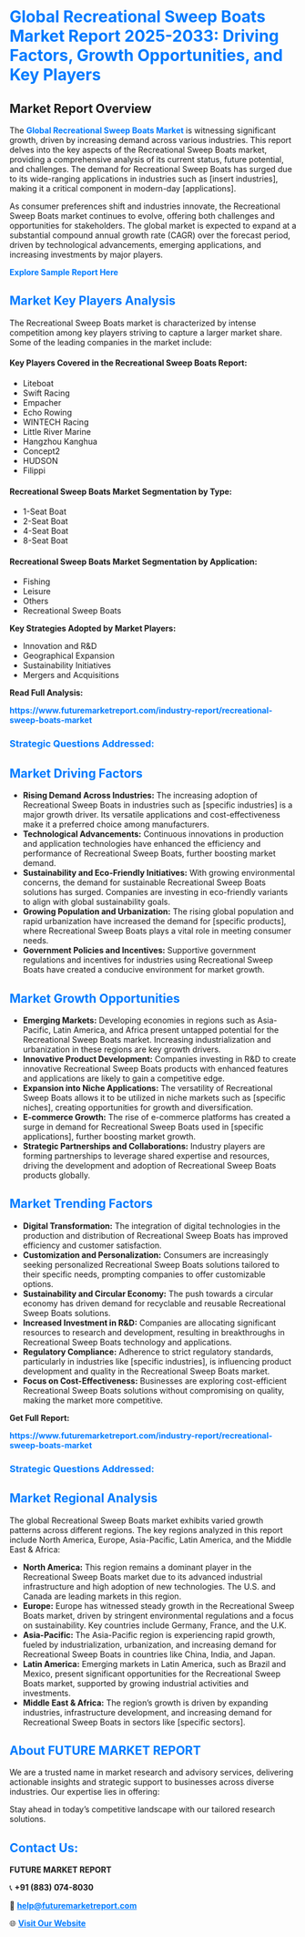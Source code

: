 <h1 style="color: #007BFF;">Global Recreational Sweep Boats Market Report 2025-2033: Driving Factors, Growth Opportunities, and Key Players</h1>

<section id="overview">
<h2>Market Report Overview</h2>
<p>The <a href="https://www.futuremarketreport.com/industry-report/recreational-sweep-boats-market" style="color: #007BFF; text-decoration: none;"><strong>Global Recreational Sweep Boats Market</strong></a> is witnessing significant growth, driven by increasing demand across various industries. This report delves into the key aspects of the Recreational Sweep Boats market, providing a comprehensive analysis of its current status, future potential, and challenges. The demand for Recreational Sweep Boats has surged due to its wide-ranging applications in industries such as [insert industries], making it a critical component in modern-day [applications].</p>
<p>As consumer preferences shift and industries innovate, the Recreational Sweep Boats market continues to evolve, offering both challenges and opportunities for stakeholders. The global market is expected to expand at a substantial compound annual growth rate (CAGR) over the forecast period, driven by technological advancements, emerging applications, and increasing investments by major players.</p>
</section>

<section id="overview">
<p><a href="https://www.futuremarketreport.com/request-sample/reportId=127816" style="color: #007BFF; text-decoration: none;"><strong>Explore Sample Report Here</strong></a></p>
</section>

<section id="key-players">
<h2 style="color: #007BFF;">Market Key Players Analysis</h2>
<p>The Recreational Sweep Boats market is characterized by intense competition among key players striving to capture a larger market share. Some of the leading companies in the market include:</p>
<h4>Key Players Covered in the Recreational Sweep Boats Report:</h4>
<ul><li>Liteboat</li><li>Swift Racing</li><li>Empacher</li><li>Echo Rowing</li><li>WINTECH Racing</li><li>Little River Marine</li><li>Hangzhou Kanghua</li><li>Concept2</li><li>HUDSON</li><li>Filippi</li></ul>
<h4>Recreational Sweep Boats Market Segmentation by Type:</h4>
<ul><li>1-Seat Boat</li><li>2-Seat Boat</li><li>4-Seat Boat</li><li>8-Seat Boat</li></ul>

<h4>Recreational Sweep Boats Market Segmentation by Application:</h4>
<ul><li>Fishing</li><li>Leisure</li><li>Others</li><li>Recreational Sweep Boats</li></ul>
<p><strong>Key Strategies Adopted by Market Players:</strong></p>
<ul>
<li>Innovation and R&D</li>
<li>Geographical Expansion</li>
<li>Sustainability Initiatives</li>
<li>Mergers and Acquisitions</li>
</ul>
</section>

<section>
<p><strong>Read Full Analysis: </strong></p><a href="https://www.futuremarketreport.com/industry-report/recreational-sweep-boats-market" style="color: #007BFF; text-decoration: none;"><strong>https://www.futuremarketreport.com/industry-report/recreational-sweep-boats-market</strong></a>
<h3 style="color: #007BFF;">Strategic Questions Addressed:</h3>
</section>

<section id="driving-factors">
<h2 style="color: #007BFF;">Market Driving Factors</h2>
<ul>
<li><strong>Rising Demand Across Industries:</strong> The increasing adoption of Recreational Sweep Boats in industries such as [specific industries] is a major growth driver. Its versatile applications and cost-effectiveness make it a preferred choice among manufacturers.</li>
<li><strong>Technological Advancements:</strong> Continuous innovations in production and application technologies have enhanced the efficiency and performance of Recreational Sweep Boats, further boosting market demand.</li>
<li><strong>Sustainability and Eco-Friendly Initiatives:</strong> With growing environmental concerns, the demand for sustainable Recreational Sweep Boats solutions has surged. Companies are investing in eco-friendly variants to align with global sustainability goals.</li>
<li><strong>Growing Population and Urbanization:</strong> The rising global population and rapid urbanization have increased the demand for [specific products], where Recreational Sweep Boats plays a vital role in meeting consumer needs.</li>
<li><strong>Government Policies and Incentives:</strong> Supportive government regulations and incentives for industries using Recreational Sweep Boats have created a conducive environment for market growth.</li>
</ul>
</section>

<section id="growth-opportunities">
<h2 style="color: #007BFF;">Market Growth Opportunities</h2>
<ul>
<li><strong>Emerging Markets:</strong> Developing economies in regions such as Asia-Pacific, Latin America, and Africa present untapped potential for the Recreational Sweep Boats market. Increasing industrialization and urbanization in these regions are key growth drivers.</li>
<li><strong>Innovative Product Development:</strong> Companies investing in R&D to create innovative Recreational Sweep Boats products with enhanced features and applications are likely to gain a competitive edge.</li>
<li><strong>Expansion into Niche Applications:</strong> The versatility of Recreational Sweep Boats allows it to be utilized in niche markets such as [specific niches], creating opportunities for growth and diversification.</li>
<li><strong>E-commerce Growth:</strong> The rise of e-commerce platforms has created a surge in demand for Recreational Sweep Boats used in [specific applications], further boosting market growth.</li>
<li><strong>Strategic Partnerships and Collaborations:</strong> Industry players are forming partnerships to leverage shared expertise and resources, driving the development and adoption of Recreational Sweep Boats products globally.</li>
</ul>
</section>

<section id="trending-factors">
<h2 style="color: #007BFF;">Market Trending Factors</h2>
<ul>
<li><strong>Digital Transformation:</strong> The integration of digital technologies in the production and distribution of Recreational Sweep Boats has improved efficiency and customer satisfaction.</li>
<li><strong>Customization and Personalization:</strong> Consumers are increasingly seeking personalized Recreational Sweep Boats solutions tailored to their specific needs, prompting companies to offer customizable options.</li>
<li><strong>Sustainability and Circular Economy:</strong> The push towards a circular economy has driven demand for recyclable and reusable Recreational Sweep Boats solutions.</li>
<li><strong>Increased Investment in R&D:</strong> Companies are allocating significant resources to research and development, resulting in breakthroughs in Recreational Sweep Boats technology and applications.</li>
<li><strong>Regulatory Compliance:</strong> Adherence to strict regulatory standards, particularly in industries like [specific industries], is influencing product development and quality in the Recreational Sweep Boats market.</li>
<li><strong>Focus on Cost-Effectiveness:</strong> Businesses are exploring cost-efficient Recreational Sweep Boats solutions without compromising on quality, making the market more competitive.</li>
</ul>
</section>

<section>
<p><strong>Get Full Report: </strong></p><a href="https://www.futuremarketreport.com/industry-report/recreational-sweep-boats-market" style="color: #007BFF; text-decoration: none;"><strong>https://www.futuremarketreport.com/industry-report/recreational-sweep-boats-market</strong></a>
<h3 style="color: #007BFF;">Strategic Questions Addressed:</h3>
</section>


<section id="regional-analysis">
<h2 style="color: #007BFF;">Market Regional Analysis</h2>
<p>The global Recreational Sweep Boats market exhibits varied growth patterns across different regions. The key regions analyzed in this report include North America, Europe, Asia-Pacific, Latin America, and the Middle East & Africa:</p>
<ul>
<li><strong>North America:</strong> This region remains a dominant player in the Recreational Sweep Boats market due to its advanced industrial infrastructure and high adoption of new technologies. The U.S. and Canada are leading markets in this region.</li>
<li><strong>Europe:</strong> Europe has witnessed steady growth in the Recreational Sweep Boats market, driven by stringent environmental regulations and a focus on sustainability. Key countries include Germany, France, and the U.K.</li>
<li><strong>Asia-Pacific:</strong> The Asia-Pacific region is experiencing rapid growth, fueled by industrialization, urbanization, and increasing demand for Recreational Sweep Boats in countries like China, India, and Japan.</li>
<li><strong>Latin America:</strong> Emerging markets in Latin America, such as Brazil and Mexico, present significant opportunities for the Recreational Sweep Boats market, supported by growing industrial activities and investments.</li>
<li><strong>Middle East & Africa:</strong> The region’s growth is driven by expanding industries, infrastructure development, and increasing demand for Recreational Sweep Boats in sectors like [specific sectors].</li>
</ul>
</section>

<footer>
<h2 style="color: #007BFF;">About FUTURE MARKET REPORT</h2>
<p>We are a trusted name in market research and advisory services, delivering actionable insights and strategic support to businesses across diverse industries. Our expertise lies in offering:</p>

<p>Stay ahead in today’s competitive landscape with our tailored research solutions.</p>

<h2 style="color: #007BFF;">Contact Us:</h2>
<p><strong>FUTURE MARKET REPORT</strong></p>
<p>📞 <strong>+91 (883) 074-8030</strong></p>
<p>📧 <strong><a href="mailto:help@futuremarketreport.com" style="color: #007BFF;">help@futuremarketreport.com</a></strong></p>
<p>🌐 <strong><a href="https://www.futuremarketreport.com/" style="color: #007BFF;">Visit Our Website</a></strong></p>
</footer>